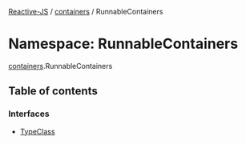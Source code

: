[Reactive-JS](../README.md) / [containers](containers.md) / RunnableContainers

# Namespace: RunnableContainers

[containers](containers.md).RunnableContainers

## Table of contents

### Interfaces

- [TypeClass](../interfaces/containers.RunnableContainers.TypeClass.md)
